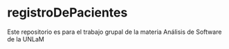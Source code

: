 ﻿# registroDePacientes
Este repositorio es para el trabajo grupal de la materia Análisis de Software de la UNLaM